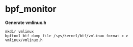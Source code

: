 # bpf_monitor

**Generate vmlinux.h**
```
mkdir vmlinux
bpftool btf dump file /sys/kernel/btf/vmlinux format c > vmlinux/vmlinux.h
```